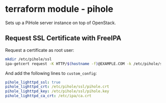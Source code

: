 # terraform module - pihole

Sets up a PiHole server instance on top of OpenStack.

## Request SSL Certificate with FreeIPA

Request a certificate as root user:
```sh
mkdir /etc/pihole/ssl
ipa-getcert request -K HTTP/$(hostname -f)@EXAMPLE.COM -k /etc/pihole/ssl/pihole.key -f /etc/pihole/ssl/pihole.crt -g 4096
```

And add the following lines to `custom_config`:
```yaml
pihole_lighttpd_ssl: true
pihole_lighttpd_crt: /etc/pihole/ssl/pihole.crt
pihole_lighttpd_key: /etc/pihole/ssl/pihole.key
pihole_lighttpd_ca_crt: /etc/ipa/ca.crt
```

